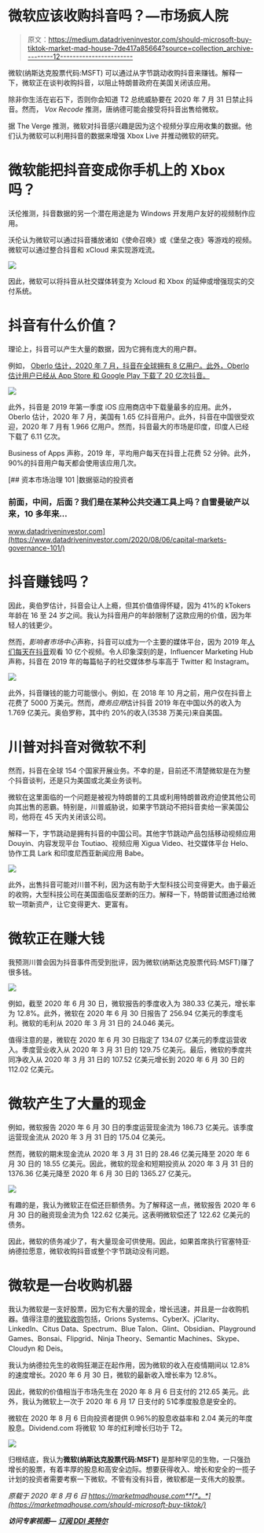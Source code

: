 # 微软应该收购抖音吗？—市场疯人院

> 原文：<https://medium.datadriveninvestor.com/should-microsoft-buy-tiktok-market-mad-house-7de417a85664?source=collection_archive---------12----------------------->

微软(纳斯达克股票代码:MSFT) 可以通过从字节跳动收购抖音来赚钱。解释一下，微软正在谈判收购抖音，以阻止特朗普政府在美国关闭该应用。

除非你生活在岩石下，否则你会知道 T2 总统威胁要在 2020 年 7 月 31 日禁止抖音。然而， *Vox Recode* 推测，唐纳德可能会接受将抖音出售给微软。

据 The Verge 推测，微软对抖音感兴趣是因为这个视频分享应用收集的数据。他们认为微软可以利用抖音的数据来增强 Xbox Live 并推动微软的研究。

# 微软能把抖音变成你手机上的 Xbox 吗？

沃伦推测，抖音数据的另一个潜在用途是为 Windows 开发用户友好的视频制作应用。

沃伦认为微软可以通过抖音播放诸如《使命召唤》或《堡垒之夜》等游戏的视频。微软可以通过整合抖音和 xCloud 来实现游戏流。

![](img/a2f811781b424f033cf570708547f512.png)

因此，微软可以将抖音从社交媒体转变为 Xcloud 和 Xbox 的延伸或增强现实的交付系统。

# 抖音有什么价值？

理论上，抖音可以产生大量的数据，因为它拥有庞大的用户群。

例如， [Oberlo 估计，2020 年 7 月，抖音在全球拥有 8 亿用户。此外，Oberlo 估计用户已经从 App Store 和 Google Play 下载了 20 亿次抖音。](https://marketmadhouse.com/should-microsoft-buy-tiktok/#:~:text=TikTok%20has%20800%20million%20active%20users%20worldwide.,App%20Store%20and%20Google%20Play.)

![](img/17b259a585fabc204dd6ba1c439f89c4.png)

此外，抖音是 2019 年第一季度 iOS 应用商店中下载量最多的应用。此外，Oberlo 估计，2020 年 7 月，美国有 1.65 亿抖音用户。此外，抖音在中国很受欢迎，2020 年 7 月有 1.966 亿用户。然而，抖音最大的市场是印度，印度人已经下载了 6.11 亿次。

Business of Apps 声称，2019 年，平均用户每天在抖音上花费 52 分钟。此外，90%的抖音用户每天都会使用该应用几次。

[](https://www.datadriveninvestor.com/2020/08/06/capital-markets-governance-101/) [## 资本市场治理 101 |数据驱动的投资者

### 前面，中间，后面？我们是在某种公共交通工具上吗？自雷曼破产以来，10 多年来…

www.datadriveninvestor.com](https://www.datadriveninvestor.com/2020/08/06/capital-markets-governance-101/) 

# 抖音赚钱吗？

因此，奥伯罗估计，抖音会让人上瘾，但其价值值得怀疑，因为 41%的 kTokers 年龄在 16 至 24 岁之间。我认为抖音用户的年龄限制了这款应用的价值，因为年轻人的钱更少。

然而，*影响者市场中心*声称，抖音可以成为一个主要的媒体平台，因为 2019 年[人们每天在抖音](https://influencermarketinghub.com/tiktok-stats/)观看 10 亿个视频。令人印象深刻的是，Influencer Marketing Hub 声称，抖音在 2019 年的每篇帖子的社交媒体参与率高于 Twitter 和 Instagram。

![](img/f062021865299ed43268ff2e727fad51.png)

此外，抖音赚钱的能力可能很小。例如，在 2018 年 10 月之前，用户仅在抖音上花费了 5000 万美元。然而，*商务应用*估计抖音 2019 年在中国以外的收入为 1.769 亿美元。奥伯罗称，其中约 20%的收入(3538 万美元)来自美国。

# 川普对抖音对微软不利

然而，抖音在全球 154 个国家开展业务。不幸的是，目前还不清楚微软是在为整个抖音谈判，还是只为美国或北美业务谈判。

微软在这里面临的一个问题是被视为特朗普的工具或利用特朗普政府迫使其他公司向其出售的恶霸。特别是，川普威胁说，如果字节跳动不把抖音卖给一家美国公司，他将在 45 天内关闭该公司。

解释一下，字节跳动是拥有抖音的中国公司。其他字节跳动产品包括移动视频应用 Douyin、内容发现平台 Toutiao、视频应用 Xigua Video、社交媒体平台 Helo、协作工具 Lark 和印度尼西亚新闻应用 Babe。

![](img/913460d04a1067023189964eb3f8883c.png)

此外，出售抖音可能对川普不利，因为这有助于大型科技公司变得更大。由于最近的收购，大型科技公司在美国面临反垄断的压力。解释一下，特朗普试图通过给微软一项新资产，让它变得更大、更富有。

# 微软正在赚大钱

我预测川普会因为抖音事件而受到批评，因为微软(纳斯达克股票代码:MSFT)赚了很多钱。

![](img/07a89602584f2f414ac140e75eebb1ac.png)

例如，截至 2020 年 6 月 30 日，微软报告的季度收入为 380.33 亿美元，增长率为 12.8%。此外，微软在 2020 年 6 月 30 日报告了 256.94 亿美元的季度毛利。微软的毛利从 2020 年 3 月 31 日的 24.046 美元。

值得注意的是，微软在 2020 年 6 月 30 日指定了 134.07 亿美元的季度运营收入。季度营业收入从 2020 年 3 月 31 日的 129.75 亿美元。最后，微软的季度共同净收入从 2020 年 3 月 31 日的 107.52 亿美元增长到 2020 年 6 月 30 日的 112.02 亿美元。

# 微软产生了大量的现金

例如，微软报告 2020 年 6 月 30 日的季度运营现金流为 186.73 亿美元。该季度运营现金流从 2020 年 3 月 31 日的 175.04 亿美元。

然而，微软的期末现金流从 2020 年 3 月 31 日的 28.46 亿美元降至 2020 年 6 月 30 日的 18.55 亿美元。因此，微软的现金和短期投资从 2020 年 3 月 31 日的 1376.36 亿美元降至 2020 年 6 月 30 日的 1365.27 亿美元。

![](img/3c0e74ecc004a08e5986462d2679a360.png)

有趣的是，我认为微软正在偿还巨额债务。为了解释这一点，微软报告 2020 年 6 月 30 日的融资现金流为负 122.62 亿美元。这表明微软偿还了 122.62 亿美元的债务。

因此，微软的债务减少了，有大量现金可供使用。因此，如果首席执行官塞特亚·纳德拉愿意，微软收购抖音或整个字节跳动没有问题。

# 微软是一台收购机器

我认为微软是一支好股票，因为它有大量的现金，增长迅速，并且是一台收购机器。值得注意的[微软收购](https://www.microsoft.com/en-us/Investor/acquisition-history.aspx)包括，Orions Systems、CyberX、jClarity、LinkedIn、Citus Data、Spectrum、Blue Talon、Glint、Obsidian、Playground Games、Bonsai、Flipgrid、Ninja Theory、Semantic Machines、Skype、Cloudyn 和 Deis。

我认为纳德拉先生的收购狂潮正在起作用，因为微软的收入在疫情期间以 12.8%的速度增长。2020 年 6 月 30 日，微软的最新收入增长率为 12.8%。

因此，微软的价值相当于市场先生在 2020 年 8 月 6 日支付的 212.65 美元。此外，我认为微软上一次于 2020 年 6 月 17 日支付的 51₵季度股息是安全的。

微软在 2020 年 8 月 6 日向投资者提供 0.96%的股息收益率和 2.04 美元的年度股息。Dividend.com 将微软 10 年的红利增长归功于 T2。

![](img/a0a67e311c0797e6cfb2a0581800349e.png)

归根结底，我认为**微软(纳斯达克股票代码:MSFT)** 是那种罕见的生物，一只强劲增长的股票，有着丰厚的股息和高安全边际。想要获得收入、增长和安全的一揽子计划的投资者需要考察一下微软。不管有没有抖音，微软都是一支伟大的股票。

*原载于 2020 年 8 月 6 日 https://marketmadhouse.com**[*。*](https://marketmadhouse.com/should-microsoft-buy-tiktok/)*

***访问专家视图—** [**订阅 DDI 英特尔**](https://datadriveninvestor.com/ddi-intel)*